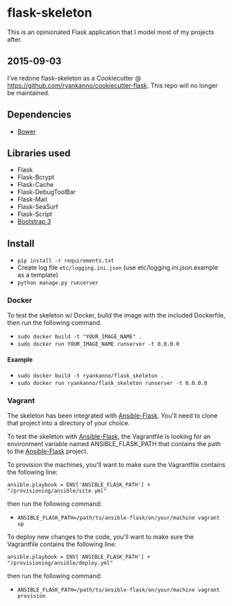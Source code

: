 # flask-skeleton

This is an opinionated Flask application that I model most of my projects
after.

## 2015-09-03

I’ve redone flask-skeleton as a Cookiecutter @ https://github.com/ryankanno/cookiecutter-flask. This repo will no longer be maintained.

## Dependencies

* [Bower](http://bower.io)

## Libraries used

* Flask
* Flask-Bcrypt
* Flask-Cache
* Flask-DebugToolBar
* Flask-Mail
* Flask-SeaSurf
* Flask-Script
* [Bootstrap 3](http://getbootstrap.com)

## Install

* `pip install -r requirements.txt`
* Create log file `etc/logging.ini.json` (use etc/logging.ini.json.example as a template)
* `python manage.py runserver`

### Docker

To test the skeleton w/ Docker, build the image with the included Dockerfile,
then run the following command.

* `sudo docker build -t "YOUR_IMAGE_NAME" .`
* `sudo docker run YOUR_IMAGE_NAME runserver -t 0.0.0.0`

#### Example

* `sudo docker build -t ryankanno/flask_skeleton .`
* `sudo docker run ryankanno/flask_skeleton runserver -t 0.0.0.0`

### Vagrant

The skeleton has been integrated with
[Ansible-Flask](http://github.com/ryankanno/ansible-flask).  You'll need to
clone that project into a directory of your choice.

To test the skeleton with [Ansible-Flask](http://github.com/ryankanno/ansible-flask),
the Vagrantfile is looking for an environment variable named ANSIBLE_FLASK_PATH
that contains the path to the [Ansible-Flask](http://github.com/ryankanno/ansible-flask) project.

To provision the machines, you'll want to make sure the Vagrantfile contains
the following line:

`ansible.playbook = ENV['ANSIBLE_FLASK_PATH'] + "/provisioning/ansible/site.yml"`

then run the following command:

* `ANSIBLE_FLASK_PATH=/path/to/ansible-flask/on/your/machine vagrant up`

To deploy new changes to the code, you'll want to make sure the Vagrantfile contains
the following line:

`ansible.playbook = ENV['ANSIBLE_FLASK_PATH'] + "/provisioning/ansible/deploy.yml"`

then run the following command:

* `ANSIBLE_FLASK_PATH=/path/to/ansible-flask/on/your/machine vagrant provision`
